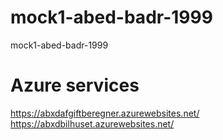 # mock1-abed-badr-1999
mock1-abed-badr-1999
# Azure services
https://abxdafgiftberegner.azurewebsites.net/
https://abxdbilhuset.azurewebsites.net/
